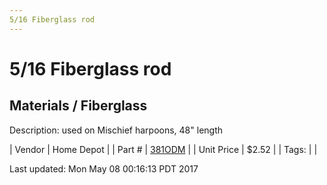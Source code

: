 ```yaml
---
5/16 Fiberglass rod
---
```

# 5/16 Fiberglass rod
## Materials / Fiberglass
Description: 	used on Mischief harpoons, 48" length 

| Vendor | Home Depot | 
| Part # | [381ODM](http://www.homedepot.com/p/Blazer-International-Driveway-Marker-48-in-Round-Orange-Fiberglass-Rod-381ODM/202498049) | 
| Unit Price | $2.52 | 
| Tags: |  | 

Last updated: Mon May 08 00:16:13 PDT 2017